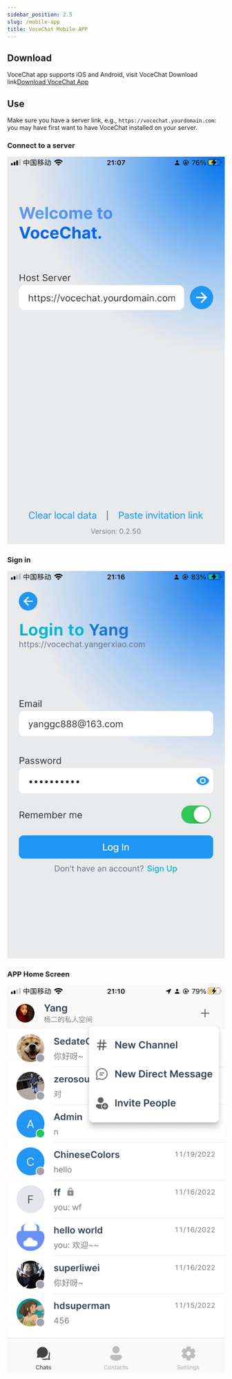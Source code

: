 ```yaml
---
sidebar_position: 2.5
slug: /mobile-app
title: VoceChat Mobile APP
---
```


## Download

VoceChat app supports iOS and Android, visit VoceChat Download link[Download VoceChat App](https://voce.chat/#download)

## Use

Make sure you have a server link, e.g., `https://vocechat.yourdomain.com`: you may have first want to have VoceChat installed on your server.

### Connect to a server

![Connect to a server](image/app.connect.png)

### Sign in

![Sign in](image/app.login.jpg)

### APP Home Screen

![APP Home Screen](image/app.home.png)
